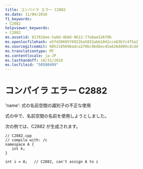 ```yaml
---
title: コンパイラ エラー C2882
ms.date: 11/04/2016
f1_keywords:
- C2882
helpviewer_keywords:
- C2882
ms.assetid: 617018ee-5a0d-4b8d-9612-77e8ae52679b
ms.openlocfilehash: e5fd20695f6922ba5832abb1042cce63b7c4f5a2
ms.sourcegitcommit: 6052185696adca270bc9bdbec45a626dd89cdcdd
ms.translationtype: MT
ms.contentlocale: ja-JP
ms.lasthandoff: 10/31/2018
ms.locfileid: "50598499"
---
```

# <a name="compiler-error-c2882"></a>コンパイラ エラー C2882

'name': 式の名前空間の識別子の不正な使用

式の中で、名前空間の名前を使用しようとしました。

次の例では、C2882 が生成されます。

```
// C2882.cpp
// compile with: /c
namespace A {
   int k;
}

int i = A;   // C2882, can't assign A to i
```